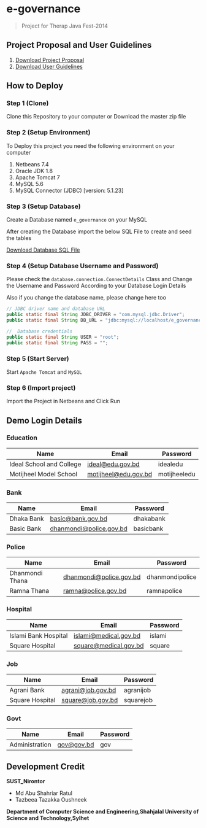 # e-governance
> Project for Therap Java Fest-2014

## Project Proposal and User Guidelines
1. [Download Project Proposal](https://github.com/ratulcse10/e-governance/blob/master/E_Governance.pdf)
2. [Download User Guidelines](https://github.com/ratulcse10/e-governance/blob/master/User_Guidelines.pdf)

## How to Deploy

### Step 1 (Clone)
Clone this Repository to your computer or Download the master zip file

### Step 2 (Setup Environment)
To Deploy this project you need the following environment on your computer

1. Netbeans 7.4
2. Oracle JDK 1.8
3. Apache Tomcat 7
4. MySQL 5.6
5. MySQL Connector (JDBC) [version: 5.1.23] 

### Step 3 (Setup Database)
Create a Database named `e_governance` on your MySQL

After creating the Database import the below SQL File to create and seed the tables

[Download Database SQL File](https://github.com/ratulcse10/e-governance/blob/master/e_governance.sql)

### Step 4 (Setup Database Username and Password)
Please check the `database.connection.ConnectDetails` Class and Change the Username and Password According to your Database Login Details

Also if you change the database name, please change here too
```java
// JDBC driver name and database URL
public static final String JDBC_DRIVER = "com.mysql.jdbc.Driver";
public static final String DB_URL = "jdbc:mysql://localhost/e_governance";

//  Database credentials
public static final String USER = "root";
public static final String PASS = "";
```

### Step 5 (Start Server)
Start `Apache Tomcat` and `MySQL`

### Step 6 (Import project)
Import the Project in Netbeans and Click Run


## Demo Login Details
### Education
Name | Email | Password
------------ | ------------- | -------------
Ideal School and College | ideal@edu.gov.bd | idealedu
Motijheel Model School  | motijheel@edu.gov.bd | motijheeledu

### Bank
Name | Email | Password
------------ | ------------- | -------------
Dhaka Bank | basic@bank.gov.bd | dhakabank
Basic Bank  | dhanmondi@police.gov.bd | basicbank

### Police
Name | Email | Password
------------ | ------------- | -------------
Dhanmondi Thana | dhanmondi@police.gov.bd | dhanmondipolice
Ramna Thana  | ramna@police.gov.bd | ramnapolice

### Hospital
Name | Email | Password
------------ | ------------- | -------------
Islami Bank Hospital | islami@medical.gov.bd | islami
Square Hospital  | square@medical.gov.bd | square

### Job
Name | Email | Password
------------ | ------------- | -------------
Agrani Bank | agrani@job.gov.bd | agranijob
Square Hospital  | square@job.gov.bd | squarejob

### Govt
Name | Email | Password
------------ | ------------- | -------------
Administration | gov@gov.bd | gov

## Development Credit
**SUST_Nirontor**
  * Md Abu Shahriar Ratul
  * Tazbeea Tazakka Oushneek

**Department of Computer Science and Engineering,Shahjalal University of Science and Technology,Sylhet**

